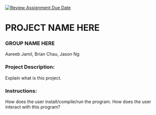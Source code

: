 [![Review Assignment Due Date](https://classroom.github.com/assets/deadline-readme-button-24ddc0f5d75046c5622901739e7c5dd533143b0c8e959d652212380cedb1ea36.svg)](https://classroom.github.com/a/SQs7pKlr)
# PROJECT NAME HERE

### GROUP NAME HERE

Aareeb Jamil, Brian Chau, Jason Ng
       
### Project Description:

Explain what is this project.
  
### Instructions:

How does the user install/compile/run the program.
How does the user interact with this program?
